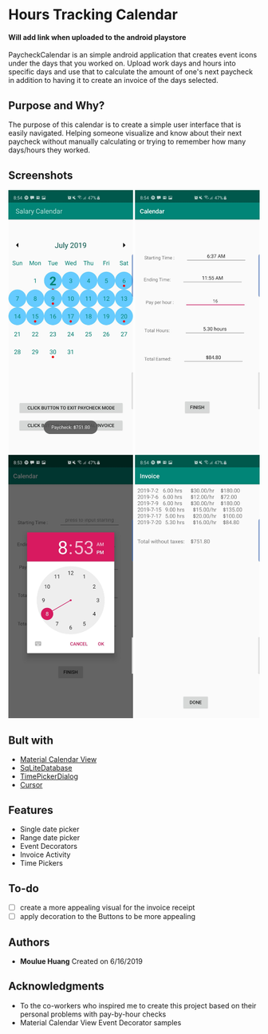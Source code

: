 # Hours Tracking Calendar

#### Will add link when uploaded to the android playstore

PaycheckCalendar is an simple android application that creates event icons under the days that you worked on.
Upload work days and hours into specific days and use that to calculate the amount of one's next paycheck in addition to having it to create an invoice of the days selected.

## Purpose and Why?

The purpose of this calendar is to create a simple user interface that is easily navigated. 
Helping someone visualize and know about their next paycheck without manually calculating 
or trying to remember how many days/hours they worked.

## Screenshots
<p float="left">
  <img src="images/cal1.jpg" width = "250" > 
  <img src="images/cal2.jpg" width = "250" >
  <img src="images/cal3.jpg" width = "250" >
  <img src="images/cal4.jpg" width = "250" >
</p>


## Bult with

* [Material Calendar View](https://github.com/Applandeo/Material-Calendar-View])
* [SqLiteDatabase](https://developer.android.com/reference/android/database/sqlite/SQLiteDatabase)
* [TimePickerDialog](https://developer.android.com/reference/android/app/TimePickerDialog)
* [Cursor](https://developer.android.com/reference/android/database/Cursor)

## Features
* Single date picker
* Range date picker
* Event Decorators
* Invoice Activity
* Time Pickers

## To-do
- [ ] create a more appealing visual for the invoice receipt
- [ ] apply decoration to the Buttons to be more appealing

## Authors
* **Moulue Huang** Created on 6/16/2019

## Acknowledgments
* To the co-workers who inspired me to create this project based on their personal problems with pay-by-hour checks
* Material Calendar View Event Decorator samples
